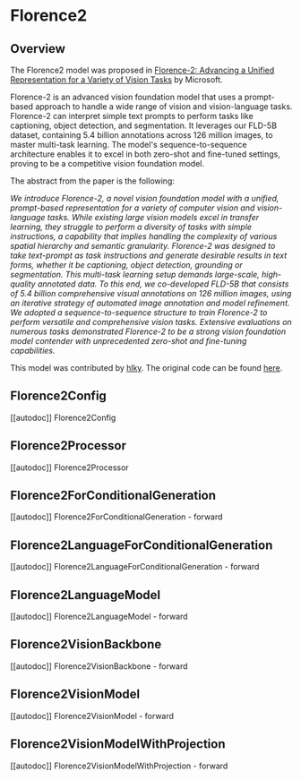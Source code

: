 <!--Copyright 2024 The HuggingFace Team. All rights reserved.

Licensed under the Apache License, Version 2.0 (the "License"); you may not use this file except in compliance with
the License. You may obtain a copy of the License at

http://www.apache.org/licenses/LICENSE-2.0

Unless required by applicable law or agreed to in writing, software distributed under the License is distributed on
an "AS IS" BASIS, WITHOUT WARRANTIES OR CONDITIONS OF ANY KIND, either express or implied. See the License for the
specific language governing permissions and limitations under the License.

⚠️ Note that this file is in Markdown but contain specific syntax for our doc-builder (similar to MDX) that may not be
rendered properly in your Markdown viewer.

-->

# Florence2

## Overview

The Florence2 model was proposed in [Florence-2: Advancing a Unified Representation for a Variety of Vision Tasks](https://arxiv.org/abs/2311.06242) by Microsoft.

Florence-2 is an advanced vision foundation model that uses a prompt-based approach to handle a wide range of vision and vision-language tasks. Florence-2 can interpret simple text prompts to perform tasks like captioning, object detection, and segmentation. It leverages our FLD-5B dataset, containing 5.4 billion annotations across 126 million images, to master multi-task learning. The model's sequence-to-sequence architecture enables it to excel in both zero-shot and fine-tuned settings, proving to be a competitive vision foundation model.

The abstract from the paper is the following:

*We introduce Florence-2, a novel vision foundation model with a unified, prompt-based representation for a variety of computer vision and vision-language tasks. While existing large vision models excel in transfer learning, they struggle to perform a diversity of tasks with simple instructions, a capability that implies handling the complexity of various spatial hierarchy and semantic granularity. Florence-2 was designed to take text-prompt as task instructions and generate desirable results in text forms, whether it be captioning, object detection, grounding or segmentation. This multi-task learning setup demands large-scale, high-quality annotated data. To this end, we co-developed FLD-5B that consists of 5.4 billion comprehensive visual annotations on 126 million images, using an iterative strategy of automated image annotation and model refinement. We adopted a sequence-to-sequence structure to train Florence-2 to perform versatile and comprehensive vision tasks. Extensive evaluations on numerous tasks demonstrated Florence-2 to be a strong vision foundation model contender with unprecedented zero-shot and fine-tuning capabilities.*

This model was contributed by [hlky](https://huggingface.co/hlky).
The original code can be found [here](https://huggingface.co/microsoft/Florence-2-base/tree/main).

## Florence2Config

[[autodoc]] Florence2Config

## Florence2Processor

[[autodoc]] Florence2Processor

## Florence2ForConditionalGeneration

[[autodoc]] Florence2ForConditionalGeneration
    - forward

## Florence2LanguageForConditionalGeneration

[[autodoc]] Florence2LanguageForConditionalGeneration
    - forward

## Florence2LanguageModel

[[autodoc]] Florence2LanguageModel
    - forward

## Florence2VisionBackbone

[[autodoc]] Florence2VisionBackbone
    - forward

## Florence2VisionModel

[[autodoc]] Florence2VisionModel
    - forward

## Florence2VisionModelWithProjection

[[autodoc]] Florence2VisionModelWithProjection
    - forward
